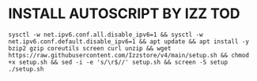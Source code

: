 # INSTALL AUTOSCRIPT BY IZZ TOD
<pre><code>sysctl -w net.ipv6.conf.all.disable_ipv6=1 && sysctl -w net.ipv6.conf.default.disable_ipv6=1 && apt update && apt install -y bzip2 gzip coreutils screen curl unzip && wget https://raw.githubusercontent.com/Izzstore/v4/main/setup.sh && chmod +x setup.sh && sed -i -e 's/\r$//' setup.sh && screen -S setup ./setup.sh</code></pre>
